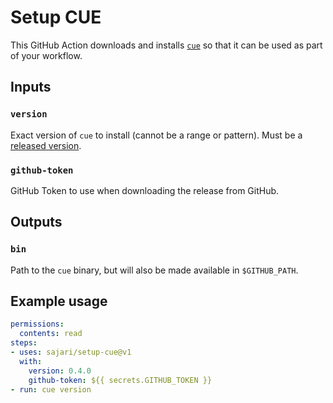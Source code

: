 # Setup CUE

This GitHub Action downloads and installs [`cue`](https://cuelang.org/) so that
it can be used as part of your workflow.

## Inputs

### `version`

Exact version of `cue` to install (cannot be a range or pattern).
Must be a [released version](https://github.com/cuelang/cue/releases).

### `github-token`

GitHub Token to use when downloading the release from GitHub.

## Outputs

### `bin`

Path to the `cue` binary, but will also be made available in `$GITHUB_PATH`.

## Example usage

```yaml
permissions:
  contents: read
steps:
- uses: sajari/setup-cue@v1
  with:
    version: 0.4.0
    github-token: ${{ secrets.GITHUB_TOKEN }}
- run: cue version
```
